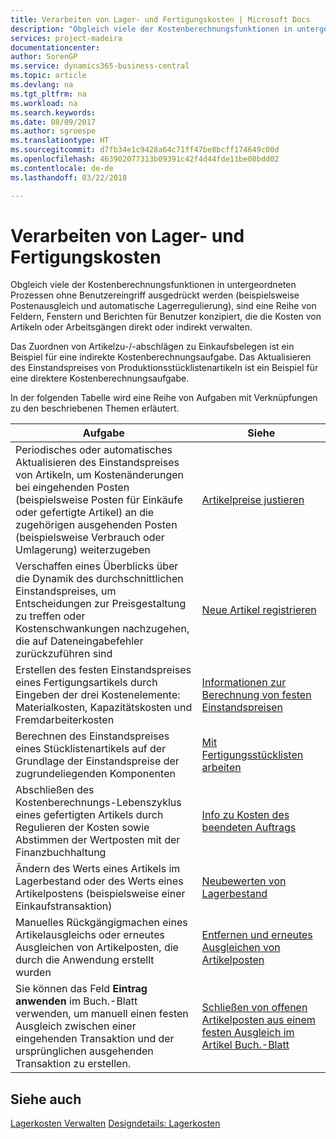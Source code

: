 ```yaml
---
title: Verarbeiten von Lager- und Fertigungskosten | Microsoft Docs
description: "Obgleich viele der Kostenberechnungsfunktionen in untergeordneten Prozessen ohne Benutzereingriff ausgedrückt werden (beispielsweise Postenausgleich und automatische Lagerregulierung), sind eine Reihe von Feldern, Fenstern und Berichten für Benutzer konzipiert, die die Kosten von Artikeln oder Arbeitsgängen direkt oder indirekt verwalten."
services: project-madeira
documentationcenter: 
author: SorenGP
ms.service: dynamics365-business-central
ms.topic: article
ms.devlang: na
ms.tgt_pltfrm: na
ms.workload: na
ms.search.keywords: 
ms.date: 08/09/2017
ms.author: sgroespe
ms.translationtype: HT
ms.sourcegitcommit: d7fb34e1c9428a64c71ff47be8bcff174649c00d
ms.openlocfilehash: 463902077313b09391c42f4d44fde11be08bdd02
ms.contentlocale: de-de
ms.lasthandoff: 03/22/2018

---
```

# <a name="handling-inventory-and-manufacturing-costs"></a>Verarbeiten von Lager- und Fertigungskosten
Obgleich viele der Kostenberechnungsfunktionen in untergeordneten Prozessen ohne Benutzereingriff ausgedrückt werden (beispielsweise Postenausgleich und automatische Lagerregulierung), sind eine Reihe von Feldern, Fenstern und Berichten für Benutzer konzipiert, die die Kosten von Artikeln oder Arbeitsgängen direkt oder indirekt verwalten.  

 Das Zuordnen von Artikelzu-/-abschlägen zu Einkaufsbelegen ist ein Beispiel für eine indirekte Kostenberechnungsaufgabe. Das Aktualisieren des Einstandspreises von Produktionsstücklistenartikeln ist ein Beispiel für eine direktere Kostenberechnungsaufgabe.  

 In der folgenden Tabelle wird eine Reihe von Aufgaben mit Verknüpfungen zu den beschriebenen Themen erläutert.   

|**Aufgabe**|**Siehe**|  
|------------|-------------|  
|Periodisches oder automatisches Aktualisieren des Einstandspreises von Artikeln, um Kostenänderungen bei eingehenden Posten (beispielsweise Posten für Einkäufe oder gefertigte Artikel) an die zugehörigen ausgehenden Posten (beispielsweise Verbrauch oder Umlagerung) weiterzugeben|[Artikelpreise justieren](inventory-how-adjust-item-costs.md)|  
|Verschaffen eines Überblicks über die Dynamik des durchschnittlichen Einstandspreises, um Entscheidungen zur Preisgestaltung zu treffen oder Kostenschwankungen nachzugehen, die auf Dateneingabefehler zurückzuführen sind|[Neue Artikel registrieren](inventory-how-register-new-items.md)|  
|Erstellen des festen Einstandspreises eines Fertigungsartikels durch Eingeben der drei Kostenelemente: Materialkosten, Kapazitätskosten und Fremdarbeiterkosten|[Informationen zur Berechnung von festen Einstandspreisen](finance-about-calculating-standard-cost.md)|  
|Berechnen des Einstandspreises eines Stücklistenartikels auf der Grundlage der Einstandspreise der zugrundeliegenden Komponenten|[Mit Fertigungsstücklisten arbeiten](inventory-how-work-BOMs.md)|  
|Abschließen des Kostenberechnungs-Lebenszyklus eines gefertigten Artikels durch Regulieren der Kosten sowie Abstimmen der Wertposten mit der Finanzbuchhaltung|[Info zu Kosten des beendeten Auftrags](finance-about-finished-production-order-costs.md)|  
|Ändern des Werts eines Artikels im Lagerbestand oder des Werts eines Artikelpostens (beispielsweise einer Einkaufstransaktion)|[Neubewerten von Lagerbestand](inventory-how-revalue-inventory.md)|
|Manuelles Rückgängigmachen eines Artikelausgleichs oder erneutes Ausgleichen von Artikelposten, die durch die Anwendung erstellt wurden|[Entfernen und erneutes Ausgleichen von Artikelposten](finance-how-to-remove-and-reapply-item-entries.md)|  
|Sie können das Feld **Eintrag anwenden** im Buch.-Blatt verwenden, um manuell einen festen Ausgleich zwischen einer eingehenden Transaktion und der ursprünglichen ausgehenden Transaktion zu erstellen.|[Schließen von offenen Artikelposten aus einem festen Ausgleich im Artikel Buch.-Blatt](finance-how-to-close-open-item-ledger-entries-resulting-from-fixed-application-in-the-item-journal.md)|  

## <a name="see-also"></a>Siehe auch  
[Lagerkosten Verwalten](finance-manage-inventory-costs.md)
[Designdetails: Lagerkosten](design-details-inventory-costing.md)


